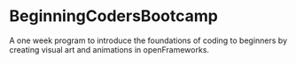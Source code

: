# BeginningCodersBootcamp
A one week program to introduce the foundations of coding to beginners by creating visual art and animations in openFrameworks.

